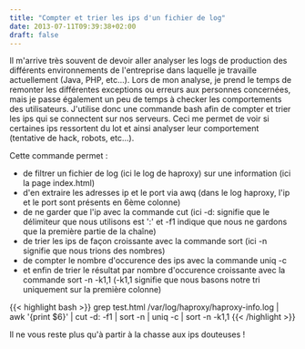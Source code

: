 ```yaml
---
title: "Compter et trier les ips d'un fichier de log"
date: 2013-07-11T09:39:38+02:00
draft: false
---
```

Il m'arrive très souvent de devoir aller analyser les logs de production des différents environnements de l'entreprise dans laquelle je travaille actuellement (Java, PHP, etc…). Lors de mon analyse, je prend le temps de remonter les différentes exceptions ou erreurs aux personnes concernées, mais je passe également un peu de temps à checker les comportements des utilisateurs. J'utilise donc une commande bash afin de compter et trier les ips qui se connectent sur nos serveurs. Ceci me permet de voir si certaines ips ressortent du lot et ainsi analyser leur comportement (tentative de hack, robots, etc…).

Cette commande permet :

- de filtrer un fichier de log (ici le log de haproxy) sur une information (ici la page index.html)
- d'en extraire les adresses ip et le port via awq (dans le log haproxy, l'ip et le port sont présents en 6ème colonne)
- de ne garder que l'ip avec la commande cut (ici -d: signifie que le délimiteur que nous utilisons est ':' et -f1 indique que nous ne gardons que la première partie de la chaîne)
- de trier les ips de façon croissante avec la commande sort (ici -n signifie que nous trions des nombres)
- de compter le nombre d'occurence des ips avec la commande uniq -c
- et enfin de trier le résultat par nombre d'occurence croissante avec la commande sort -n -k1,1 (-k1,1 signifie que nous basons notre tri uniquement sur la première colonne)

{{< highlight bash >}}
grep test.html /var/log/haproxy/haproxy-info.log | awk '{print $6}' | cut -d: -f1 | sort -n | uniq -c | sort -n -k1,1
{{< /highlight >}}

Il ne vous reste plus qu'à partir à la chasse aux ips douteuses !